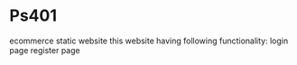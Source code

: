# Ps401
ecommerce static website
this website having following functionality:
login page
register page
